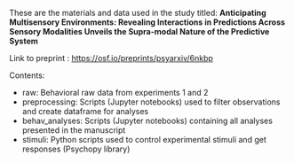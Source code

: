 These are the materials and data used in the study titled: **Anticipating Multisensory Environments: Revealing Interactions in Predictions Across Sensory Modalities Unveils the Supra-modal Nature of the Predictive System**

Link to preprint : https://osf.io/preprints/psyarxiv/6nkbp

Contents:
- raw: Behavioral raw data from experiments 1 and 2
- preprocessing: Scripts (Jupyter notebooks) used to filter observations and create dataframe for analyses
- behav_analyses: Scripts (Jupyter notebooks) containing all analyses presented in the manuscript
- stimuli: Python scripts used to control experimental stimuli and get responses (Psychopy library) 
